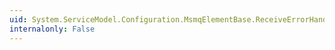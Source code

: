 ```yaml
---
uid: System.ServiceModel.Configuration.MsmqElementBase.ReceiveErrorHandling
internalonly: False
---
```

